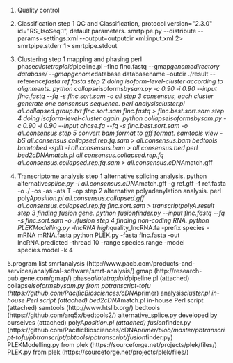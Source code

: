 <ol>
<li>Quality control</li>
<li>
<p>Classification
step 1 QC and Classification, protocol version=&quot;2.3.0&quot; id=&quot;RS_IsoSeq.1&quot;, default  parameters.
smrtpipe.py --distribute  --params=settings.xml --output=outputdir xml:input.xml 2&gt; smrtpipe.stderr 1&gt; smrtpipe.stdout</p>
</li>
<li>
<p>Clustering
step 1 mapping and phasing
perl phase<em>allotetraploid</em>pipeline.pl –flnc flnc.fastq --gmap<em>genome<em>directory database/ --gmap</em>genome</em>database databasename –outdir ./result --reference<em>fasta ref.fasta
step 2 doing isoform-level-cluster according to alignments. 
python collapse</em>isoforms<em>by<em>sam.py -c 0.90 -i 0.90 --input flnc.fastq --fq -s flnc.sort.sam -o all
step 3 consensus, each cluster generate one consensus sequence.
perl analysis</em>cluster.pl all.collapsed.group.txt flnc.sort.sam flnc.fastq  &gt; flnc.best.sort.sam
step 4 doing isoform-level-cluster again.
python collapse<em>isoforms<em>by</em>sam.py -c 0.90 -i 0.90 --input chose.fq --fq -s flnc.best.sort.sam -o all.consensus
step 5 convert bam format to gff format.
samtools view -bS all.consensus.collapsed.rep.fq.sam &gt; all.consensus.bam
bedtools bamtobed  -split -i all.consensus.bam &gt; all.consensus.bed
perl bed2cDNA</em>match.pl all.consensus.collapsed.rep.fq all.consensus.collapsed.rep.fq.sam &gt; all.consensus.cDNA</em>match.gff</p>
</li>
<li>
<p>Transcriptome analysis
step 1 alternative splicing analysis.
python alternative<em>splice.py -i all.consensus.cDNA</em>match.gff -g ref.gtf -f ref.fasta -o ./ -os -as -ats T -op
step 2 alternative polyadenylation analysis.
perl polyA<em>position.pl all.consensus.collapsed.gff all.consensus.collapsed.rep.fq flnc.sort.sam &gt; transcript<em>polyA.result
step 3 finding fusion gene.
python fusion</em>finder.py --input flnc.fastq --fq -s flnc.sort.sam -o ./fusion 
step 4 finding non-coding RNA.
python PLEKModelling.py -lncRNA high</em>quality_lncRNA.fa -prefix species -mRNA mRNA.fasta
python PLEK.py  -fasta flnc.fasta -out lncRNA.predicted -thread 10 -range species.range -model species.model -k 4</p>
</li>
</ol>
<p>5.program list
smrtanalysis (http://www.pacb.com/products-and-services/analytical-software/smrt-analysis/)
gmap (http://research-pub.gene.com/gmap/)
phase<em>allotetraploid</em>pipeline.pl  (attached)
collapse<em>isoforms<em>by</em>sam.py from pbtranscript-tofu (https://github.com/PacificBiosciences/cDNA</em>primer)
analysis<em>cluster.pl in-house Perl script (attached)
bed2cDNA</em>match.pl in-house Perl script (attached)
samtools (http://www.htslib.org/)
bedtools (https://github.com/arq5x/bedtools2/)
alternative_splice.py developed by ourselves (attached)
polyA<em>position.pl (attached)
fusion</em>finder.py (https://github.com/PacificBiosciences/cDNA<em>primer/blob/master/pbtranscript-tofu/pbtranscript/pbtools/pbtranscript/fusion</em>finder.py)
PLEKModelling.py from plek (https://sourceforge.net/projects/plek/files/)
PLEK.py from plek (https://sourceforge.net/projects/plek/files/)</p>

